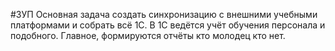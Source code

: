 #ЗУП
Основная задача создать синхронизацию с внешними учебными платформами и собрать всё  1С. В 1С ведётся учёт обучения персонала и подобного. Главное, формируются отчёты кто молодец кто нет.